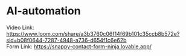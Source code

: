 # AI-automation
Video Link: https://www.loom.com/share/a3b3760c06f14f69b101c35ccb8b572e?sid=b08f0644-7287-4948-a736-d654f1c6e62b<br>
Form Link: https://snappy-contact-form-ninja.lovable.app/
